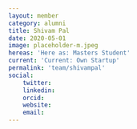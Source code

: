 ```yaml
---
layout: member
category: alumni
title: Shivam Pal
date: 2020-05-01
image: placeholder-m.jpeg
hereas: 'Here as: Masters Student'
current: 'Current: Own Startup'
permalink: 'team/shivampal'
social:
    twitter: 
    linkedin: 
    orcid:
    website: 
    email: 
---
```

